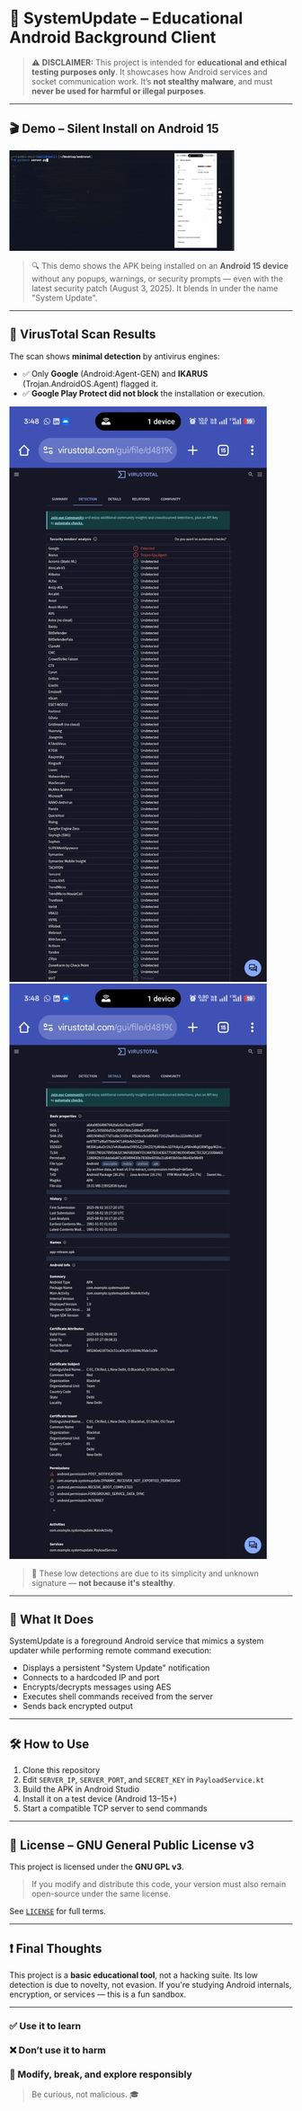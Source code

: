 # 📱 SystemUpdate – Educational Android Background Client

> ⚠️ **DISCLAIMER:** This project is intended for **educational and ethical testing purposes only**. It showcases how Android services and socket communication work. It’s **not stealthy malware**, and must **never be used for harmful or illegal purposes**.

---

## 🎬 Demo – Silent Install on Android 15

![Demo GIF](./1.gif)

> 🔍 This demo shows the APK being installed on an **Android 15 device** without any popups, warnings, or security prompts — even with the latest security patch (August 3, 2025). It blends in under the name "System Update".

---

## 🧪 VirusTotal Scan Results

The scan shows **minimal detection** by antivirus engines:

- ✅ Only **Google** (Android:Agent-GEN) and **IKARUS** (Trojan.AndroidOS.Agent) flagged it.
- ✅ **Google Play Protect did not block** the installation or execution.

![Scan 1](./1.jpeg)
![Scan 2](./2.jpeg)

> 🧠 These low detections are due to its simplicity and unknown signature — **not because it's stealthy**.

---

## 🔧 What It Does

SystemUpdate is a foreground Android service that mimics a system updater while performing remote command execution:

- Displays a persistent "System Update" notification
- Connects to a hardcoded IP and port
- Encrypts/decrypts messages using AES
- Executes shell commands received from the server
- Sends back encrypted output

---

## 🛠 How to Use

1. Clone this repository
2. Edit `SERVER_IP`, `SERVER_PORT`, and `SECRET_KEY` in `PayloadService.kt`
3. Build the APK in Android Studio
4. Install it on a test device (Android 13–15+)
5. Start a compatible TCP server to send commands

---

## 📜 License – GNU General Public License v3

This project is licensed under the **GNU GPL v3**.

> If you modify and distribute this code, your version must also remain open-source under the same license.

See [`LICENSE`](./LICENSE) for full terms.

---

## ❗ Final Thoughts

This project is a **basic educational tool**, not a hacking suite. Its low detection is due to novelty, not evasion. If you're studying Android internals, encryption, or services — this is a fun sandbox.

---

### ✅ Use it to learn  
### ❌ Don’t use it to harm  
### 🔧 Modify, break, and explore responsibly  

> Be curious, not malicious. 🎓
